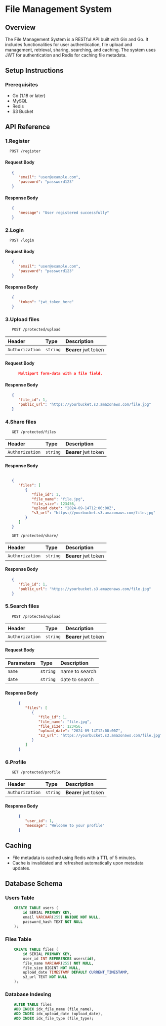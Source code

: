 # File Management System

## Overview

The File Management System is a RESTful API built with Gin and Go. It includes functionalities for user authentication, file upload and management, retrieval, sharing, searching, and caching. The system uses JWT for authentication and Redis for caching file metadata.


## Setup Instructions

### Prerequisites

- Go (1.18 or later)
- MySQL
- Redis
- S3 Bucket


## API Reference

### 1.Register

```http
  POST /register
```
#### Request Body
```json
   {
      "email": "user@example.com",
      "password": "password123"
   }

```
#### Response Body
```json
   {
      "message": "User registered successfully"
   }
```
### 2.Login

```http
  POST /login
```
#### Request Body
```json
   {
      "email": "user@example.com",
      "password": "password123"
   }

```
#### Response Body
```json
   {
      "token": "jwt_token_here"
   }

```
### 3.Upload files

```http
   POST /protected/upload
```
| Header          | Type     | Description                |
| :--------       | :------- | :------------------------- |
| `Authorization` | `string` | **Bearer** jwt token       |

#### Request Body
```json
      Multipart form-data with a file field.

```
#### Response Body
```json
   {
      "file_id": 1,
      "public_url": "https://yourbucket.s3.amazonaws.com/file.jpg"
   }

```
### 4.Share files

```http
   GET /protected/files
```
| Header          | Type     | Description                |
| :--------       | :------- | :------------------------- |
| `Authorization` | `string` | **Bearer** jwt token       |


#### Response Body
```json
   
   {
      "files": [
         {
            "file_id": 1,
            "file_name": "file.jpg",
            "file_size": 123456,
            "upload_date": "2024-09-14T12:00:00Z",
            "s3_url": "https://yourbucket.s3.amazonaws.com/file.jpg"
         }
      ]
   }

```
```http
   GET /protected/share/
```
| Header          | Type     | Description                |
| :--------       | :------- | :------------------------- |
| `Authorization` | `string` | **Bearer** jwt token       |


#### Response Body
```json
   {
      "file_id": 1,
      "public_url": "https://yourbucket.s3.amazonaws.com/file.jpg"
   }

```
### 5.Search files

```http
   POST /protected/upload
```
| Header          | Type     | Description                |
| :--------       | :------- | :------------------------- |
| `Authorization` | `string` | **Bearer** jwt token       |

#### Request Body
| Parameters      | Type     | Description                |
| :--------       | :------- | :------------------------- |
| `name`          | `string` | name to search             |
| `date`          | `string` | date to search             |

#### Response Body
```json
      {
         "files": [
            {
               "file_id": 1,
               "file_name": "file.jpg",
               "file_size": 123456,
               "upload_date": "2024-09-14T12:00:00Z",
               "s3_url": "https://yourbucket.s3.amazonaws.com/file.jpg"
            }
         ]
      }


```
### 6.Profile

```http
   GET /protected/profile
```
| Header          | Type     | Description                |
| :--------       | :------- | :------------------------- |
| `Authorization` | `string` | **Bearer** jwt token       |

#### Response Body
```json
      {
         "user_id": 1,
         "message": "Welcome to your profile"
      }
```

## Caching
- File metadata is cached using Redis with a TTL of 5 minutes.
- Cache is invalidated and refreshed automatically upon metadata updates.

## Database Schema

### Users Table

```sql
    CREATE TABLE users (
        id SERIAL PRIMARY KEY,
        email VARCHAR(255) UNIQUE NOT NULL,
        password_hash TEXT NOT NULL
    );

```
### Files Table

```sql
    CREATE TABLE files (
        id SERIAL PRIMARY KEY,
        user_id INT REFERENCES users(id),
        file_name VARCHAR(255) NOT NULL,
        file_size BIGINT NOT NULL,
        upload_date TIMESTAMP DEFAULT CURRENT_TIMESTAMP,
        s3_url TEXT NOT NULL
    );
```
### Database Indexing

```sql
    ALTER TABLE files
    ADD INDEX idx_file_name (file_name),
    ADD INDEX idx_upload_date (upload_date),
    ADD INDEX idx_file_type (file_type);

```
